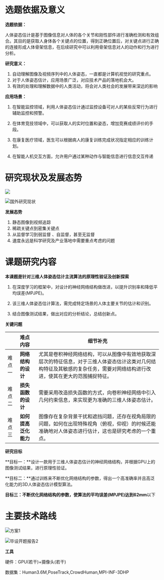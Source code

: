 # 选题依据及意义

**选题依据：**

人体姿态估计是基于图像信息对人体的各个关节和刚性部件进行准确检测和有效组合。其目的是获取人身体各个关键点的位置，得到正确位置后，对关键点进行正确的连接形成人体骨架信息，在后续研究中可以利用骨架信息对人的动作和行为进行分析。

**研究意义：**

1. 自动理解图像及视频序列中的人体姿态，一直都是计算机视觉的研究重点。
2. 对于人体姿态估计，应用场景广泛，对应技术产品的落地机会大。
3. 有效的处理和理解数据中的人类活动，将会对人类社会的发展带来深远的影响

**应用场景：**

1. 在智能监控领域，利用人体姿态估计通过监控设备可对人的某些反常行为进行辅助监控和预警。

2. 在体育竞技领域中，可以获取人的实时位置和姿态，增加竞赛成绩评价的手段。

3. 在康复医疗领域，医生可以根据病人的康复训练完成状况指定相应的训练计划。

4. 在智能人机交互方面，允许用户通过某种动作与智能信息进行信息交互传递

# 研究现状及发展态势

![](https://www.luozijian.com/usr/uploads/2020/01/3467147048.png)

![国外研究现状 ](https://www.luozijian.com/usr/uploads/2020/01/3481927597.png)

**发展态势**

1. 静态图像到视频追踪
2. 稀疏关键点到密集关键点
3. 从监督学习到弱监督 、自监督，甚至无监督
4. 速度永远是科学研究及产业落地中需要重点考虑的问题

# 课题研究内容

**本课题是针对三维人体姿态估计主流算法的原理性验证及创新探索**

1. 在深度学习的框架中，对设计的神经网络结构做改进，以提升识别率和降低平均误差(MPJPE)。

2. 该三维人体姿态估计算法，需完成特定场景的人体主要关节的估计和识别。

3. 结合图像测试结果，做出对应的分析结论，总结创新点。

**关键问题**

|        | 难点内容             | 细节补充                                                     |
| ------ | :------------------- | ------------------------------------------------------------ |
| 难点一 | **网络结构的设计**   | 尤其是卷积神经网络结构，可以从图像中有效地获取深层次的特征信息，对于三维人体姿态估计这类对几何结构特征及其敏感的复杂任务，需要对网络结构进行改进，使其在更大的范围捕捉特征。 |
| 难点二 | **损失函数的设计**   | 需要采用改造损失函数的方式，向卷积神经网络中引入几何约束信息，来实现更为准确的三维人体姿态估计。 |
| 难点三 | **如何提高泛化能力** | 图像存在复杂背景干扰和遮挡问题，还存在视角局限的问题，如何在出现特殊视角（俯视，仰视）的时候还能准确地对人体姿态进行估计，这也是研究考虑的一个重点。 |

**研究目标**

**目标一：**设计一款用于三维人体姿态估计的神经网络结构，并根据GPU上的图像测试结果，进行原理性验证。

**目标二：**通过训练来不断优化网络结构的参数，得出一个高准确率并且高泛化能力的3D人体姿态估计模型算法。

**目标三：**不断优化网络结构的参数，使算法的平均误差(MPJPE)达到**62mm**以下

# 主要技术路线

![方案1](https://www.luozijian.com/usr/uploads/2020/01/122467605.png)

![毕设开题报告2](https://www.luozijian.com/usr/uploads/2020/01/3818679781.png)

**工具**

硬件：GPU(若干)+摄像头(若干)

数据集：Human3.6M,PoseTrack,CrowdHuman,MPI-INF-3DHP

